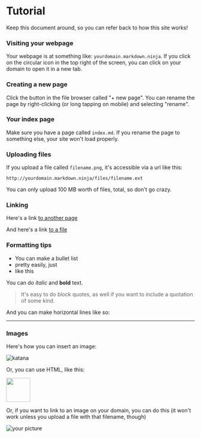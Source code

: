# Tutorial

Keep this document around, so you can refer back to how this site works!

### Visiting your webpage

Your webpage is at something like: `yourdomain.markdown.ninja`. If you click on the circular icon in the top right of the screen, you can click on your domain to open it in a new tab.

### Creating a new page

Click the button in the file browser called "+ new page". You can rename the page by right-clicking (or long tapping on mobile) and selecting "rename".

### Your index page

Make sure you have a page called `index.md`. If you rename the page to something else, your site won't load properly.

### Uploading files

If you upload a file called `filename.png`, it's accessible via a url like this:

`http://yourdomain.markdown.ninja/files/filename.ext`

You can only upload 100 MB worth of files, total, so don't go crazy.

### Linking

Here's a link [to another page](/index.md)

And here's a link [to a file](/files/file.txt)

### Formatting tips

- You can make a bullet list
- pretty easily, just
- like this

You can do *italic* and **bold** text.

> It's easy to do block quotes, as well
> if you want to include a quotation of
> some kind.

And you can make horizontal lines like so:
___

### Images

Here's how you can insert an image:

![katana](http://markdown.ninja/img/katana.png)

Or, you can use HTML, like this:

<img width=64 src="http://markdown.ninja/img/katana.svg" />

Or, if you want to link to an image on your domain, you can do this (it won't work unless you upload a file with that filename, though)

![your picture](/files/image.png)

